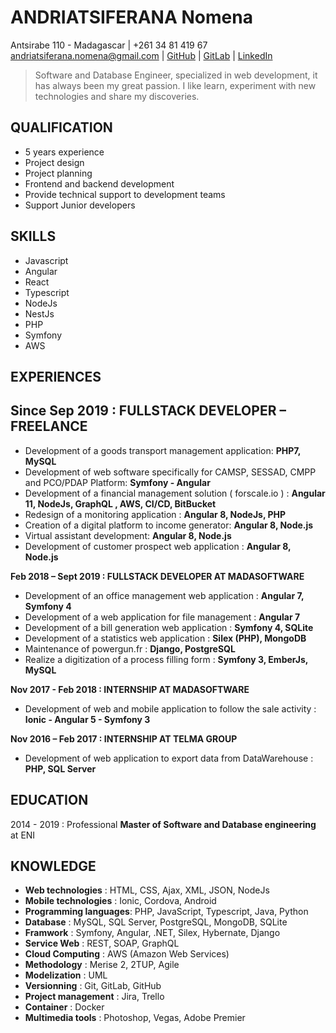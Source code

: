 # ANDRIATSIFERANA Nomena
Antsirabe 110 - Madagascar | +261 34 81 419 67 andriatsiferana.nomena@gmail.com |  [GitHub](https://github.com/noomsandry) | [GitLab](https://gitlab.com/noomsandry) | [LinkedIn](https://www.linkedin.com/in/nomena-andriatsiferana-666418128/)

>   Software and Database Engineer, specialized in web development, it has always been my great passion. I like learn, experiment with new technologies and share my discoveries.

## QUALIFICATION
- 5 years experience
- Project design
- Project planning
- Frontend and backend development
- Provide technical support to development teams
- Support Junior developers
## SKILLS
- Javascript								
- Angular
- React
- Typescript
- NodeJs
- NestJs
- PHP
- Symfony
- AWS
## EXPERIENCES
**Since Sep 2019 : FULLSTACK DEVELOPER – FREELANCE**
-
- Development of a goods transport management application: **PHP7, MySQL**
- Development of web software specifically for CAMSP, SESSAD, CMPP and PCO/PDAP Platform: **Symfony - Angular**
- Development of a financial management solution ( forscale.io ) : **Angular 11, NodeJs, GraphQL , AWS, CI/CD, BitBucket**
- Redesign of a monitoring application : **Angular 8, NodeJs, PHP**
- Creation of a digital platform to income generator: **Angular 8, Node.js**
- Virtual assistant development: **Angular 8, Node.js**
- Development of customer prospect web application : **Angular 8, Node.js**

**Feb 2018 – Sept 2019 : FULLSTACK DEVELOPER AT MADASOFTWARE**
- Development of an office management web application : **Angular 7, Symfony 4**
- Development of a web application for file management : **Angular 7**
- Development of a bill generation web application : **Symfony 4, SQLite**
- Development of a statistics web application : **Silex (PHP), MongoDB**
- Maintenance of  powergun.fr : **Django, PostgreSQL** 
- Realize a digitization of a process filling form : **Symfony 3, EmberJs, MySQL**

**Nov 2017 - Feb 2018 : INTERNSHIP AT MADASOFTWARE**
- Development of web and mobile application to follow  the sale activity : **Ionic - Angular 5 - Symfony 3**

**Nov 2016 – Feb 2017 : INTERNSHIP AT TELMA GROUP**
- Development of web application to export data from DataWarehouse  : **PHP, SQL Server**

## EDUCATION
2014 - 2019 : Professional **Master of Software and Database engineering** at ENI
## KNOWLEDGE
- **Web technologies** : HTML, CSS, Ajax, XML, JSON, NodeJs
- **Mobile technologies** : Ionic, Cordova, Android  
- **Programming languages**: PHP, JavaScript, Typescript, Java, Python 
- **Database** : MySQL, SQL Server, PostgreSQL, MongoDB, SQLite 
- **Framwork** : Symfony, Angular, .NET, Silex, Hybernate, Django 
- **Service Web** : REST, SOAP, GraphQL
- **Cloud Computing** : AWS (Amazon Web Services)
- **Methodology** : Merise 2, 2TUP, Agile  
- **Modelization** : UML  
- **Versionning** : Git, GitLab, GitHub  
- **Project management** : Jira, Trello  
- **Container** : Docker  
- **Multimedia tools** : Photoshop, Vegas, Adobe Premier
